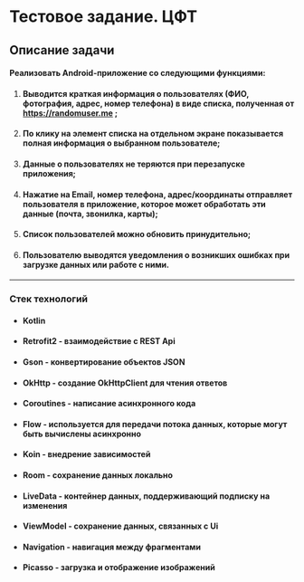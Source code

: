 # Тестовое задание. ЦФТ
## Описание задачи
#### Реализовать Android-приложение со следующими функциями:
1. #### Выводится краткая информация о пользователях (ФИО, фотография, адрес, номер телефона) в виде списка, полученная от https://randomuser.me ;
2. #### По клику на элемент списка на отдельном экране показывается полная информация о выбранном пользователе;
3. #### Данные о пользователях не теряются при перезапуске приложения;
4. #### Нажатие на Email, номер телефона, адрес/координаты отправляет пользователя в приложение, которое может обработать эти данные (почта, звонилка, карты);
5. #### Список пользователей можно обновить принудительно;
6. #### Пользователю выводятся уведомления о возникших ошибках при загрузке данных или работе с ними.
______________
### Стек технологий
+ #### Kotlin
+ #### Retrofit2 - взаимодействие с REST Api
+ #### Gson - конвертирование объектов JSON 
+ #### OkHttp - создание OkHttpClient для чтения ответов
+ #### Coroutines - написание асинхронного кода
+ #### Flow - используется для передачи потока данных, которые могут быть вычислены асинхронно
+ #### Koin - внедрение зависимостей
+ #### Room - сохранение данных локально 
+ #### LiveData - контейнер данных, поддерживающий подписку на изменения
+ #### ViewModel - сохранение данных, связанных с Ui
+ #### Navigation - навигация между фрагментами
+ #### Picasso - загрузка и отображение изображений 
